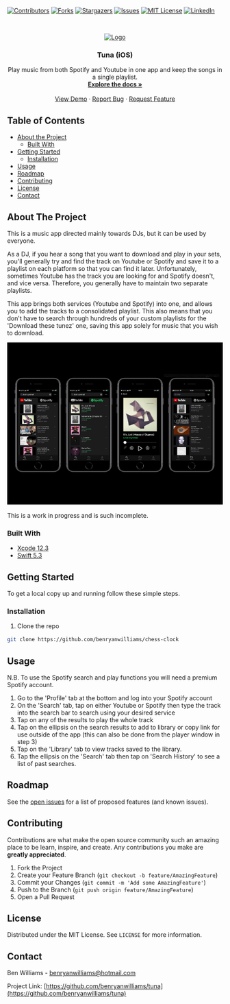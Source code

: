 <!--
*** Thanks for checking out this README Template. If you have a suggestion that would
*** make this better, please fork the repo and create a pull request or simply open
*** an issue with the tag "enhancement".
*** Thanks again! Now go create something AMAZING! :D
***
***
***
*** To avoid retyping too much info. Do a search and replace for the following:
*** benryanwilliams, chess-clock, twitter_handle, email
-->





<!-- PROJECT SHIELDS -->
<!--
*** I'm using markdown "reference style" links for readability.
*** Reference links are enclosed in brackets [ ] instead of parentheses ( ).
*** See the bottom of this document for the declaration of the reference variables
*** for contributors-url, forks-url, etc. This is an optional, concise syntax you may use.
*** https://www.markdownguide.org/basic-syntax/#reference-style-links
-->
[![Contributors][contributors-shield]][contributors-url]
[![Forks][forks-shield]][forks-url]
[![Stargazers][stars-shield]][stars-url]
[![Issues][issues-shield]][issues-url]
[![MIT License][license-shield]][license-url]
[![LinkedIn][linkedin-shield]][linkedin-url]



<!-- PROJECT LOGO -->
<br />
<p align="center">
  <a href="https://github.com/benryanwilliams/tuna">
    <img src="Tuna/Assets.xcassets/AppIcon.appiconset/1024.png" alt="Logo" width="80" height="80">
  </a>

  <h3 align="center">Tuna (iOS)</h3>

  <p align="center">
    Play music from both Spotify and Youtube in one app and keep the songs in a single playlist.
    <br />
    <a href="https://github.com/benryanwilliams/tuna"><strong>Explore the docs »</strong></a>
    <br />
    <br />
    <a href="https://github.com/benryanwilliams/tuna">View Demo</a>
    ·
    <a href="https://github.com/benryanwilliams/tuna/issues">Report Bug</a>
    ·
    <a href="https://github.com/benryanwilliams/tuna/issues">Request Feature</a>
  </p>
</p>



<!-- TABLE OF CONTENTS -->
## Table of Contents

* [About the Project](#about-the-project)
  * [Built With](#built-with)
* [Getting Started](#getting-started)
  * [Installation](#installation)
* [Usage](#usage)
* [Roadmap](#roadmap)
* [Contributing](#contributing)
* [License](#license)
* [Contact](#contact)



<!-- ABOUT THE PROJECT -->
## About The Project



This is a music app directed mainly towards DJs, but it can be used by everyone. 

As a DJ, if you hear a song that you want to download and play in your sets, you'll generally try and find the track on Youtube or Spotify and save it to a playlist on each platform so that you can find it later. Unfortunately, sometimes Youtube has the track you are looking for and Spotify doesn't, and vice versa. Therefore, you generally have to maintain two separate playlists. 

This app brings both services (Youtube and Spotify) into one, and allows you to add the tracks to a consolidated playlist. This also means that you don't have to search through hundreds of your custom playlists for the 'Download these tunez' one, saving this app solely for music that you wish to download.

[![Product Name Screen Shot][product-screenshot]]()

This is a work in progress and is such incomplete.

### Built With

* [Xcode 12.3](https://developer.apple.com/xcode/)
* [Swift 5.3](https://developer.apple.com/swift/)

<!-- GETTING STARTED -->
## Getting Started

To get a local copy up and running follow these simple steps.

### Installation

1. Clone the repo
```sh
git clone https://github.com/benryanwilliams/chess-clock
```


<!-- USAGE EXAMPLES -->
## Usage

N.B. To use the Spotify search and play functions you will need a premium Spotify account.

1) Go to the 'Profile' tab at the bottom and log into your Spotify account
2) On the 'Search' tab, tap on either Youtube or Spotify then type the track into the search bar to search using your desired service
3) Tap on any of the results to play the whole track
4) Tap on the ellipsis on the search results to add to library or copy link for use outside of the app (this can also be done from the player window in step 3)
5) Tap on the 'Library' tab to view tracks saved to the library.
6) Tap the ellipsis on the 'Search' tab then tap on 'Search History' to see a list of past searches.


<!-- ROADMAP -->
## Roadmap

See the [open issues](https://github.com/benryanwilliams/tuna/issues) for a list of proposed features (and known issues).



<!-- CONTRIBUTING -->
## Contributing

Contributions are what make the open source community such an amazing place to be learn, inspire, and create. Any contributions you make are **greatly appreciated**.

1. Fork the Project
2. Create your Feature Branch (`git checkout -b feature/AmazingFeature`)
3. Commit your Changes (`git commit -m 'Add some AmazingFeature'`)
4. Push to the Branch (`git push origin feature/AmazingFeature`)
5. Open a Pull Request



<!-- LICENSE -->
## License

Distributed under the MIT License. See `LICENSE` for more information.



<!-- CONTACT -->
## Contact

Ben Williams - benryanwilliams@hotmail.com

Project Link: [https://github.com/benryanwilliams/tuna](https://github.com/benryanwilliams/tuna)





<!-- MARKDOWN LINKS & IMAGES -->
<!-- https://www.markdownguide.org/basic-syntax/#reference-style-links -->
[contributors-shield]: https://img.shields.io/github/contributors/benryanwilliams/tuna.svg?style=flat-square
[contributors-url]: https://github.com/benryanwilliams/tuna/graphs/contributors
[forks-shield]: https://img.shields.io/github/forks/benryanwilliams/tuna.svg?style=flat-square
[forks-url]: https://github.com/benryanwilliams/tuna/network/members
[stars-shield]: https://img.shields.io/github/stars/benryanwilliams/tuna.svg?style=flat-square
[stars-url]: https://github.com/benryanwilliams/tuna/stargazers
[issues-shield]: https://img.shields.io/github/issues/benryanwilliams/tuna.svg?style=flat-square
[issues-url]: https://github.com/benryanwilliams/tuna/issues
[license-shield]: https://img.shields.io/github/license/benryanwilliams/tuna.svg?style=flat-square
[license-url]: https://github.com/benryanwilliams/tuna/blob/master/LICENSE.txt
[linkedin-shield]: https://img.shields.io/badge/-LinkedIn-black.svg?style=flat-square&logo=linkedin&colorB=555
[linkedin-url]: https://linkedin.com/in/ben-williams-92408aa1/
[product-screenshot]: readmescreenshot.png
